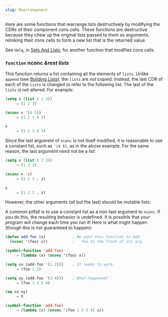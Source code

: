 ```yaml
---
slug: Rearrangement
---
```


Here are some functions that rearrange lists destructively by modifying the CDRs of their component cons cells. These functions are destructive because they chew up the original lists passed to them as arguments, relinking their cons cells to form a new list that is the returned value.

See `delq`, in [Sets And Lists](Sets-And-Lists), for another function that modifies cons cells.

### <span className="tag function">`function`</span> **nconc** *\&rest lists*

This function returns a list containing all the elements of `lists`. Unlike `append` (see [Building Lists](Building-Lists)), the `lists` are *not* copied. Instead, the last CDR of each of the `lists` is changed to refer to the following list. The last of the `lists` is not altered. For example:

```lisp
(setq x (list 1 2 3))
     ⇒ (1 2 3)
```

```lisp
(nconc x '(4 5))
     ⇒ (1 2 3 4 5)
```

```lisp
x
     ⇒ (1 2 3 4 5)
```

Since the last argument of `nconc` is not itself modified, it is reasonable to use a constant list, such as `'(4 5)`, as in the above example. For the same reason, the last argument need not be a list:

```lisp
(setq x (list 1 2 3))
     ⇒ (1 2 3)
```

```lisp
(nconc x 'z)
     ⇒ (1 2 3 . z)
```

```lisp
x
     ⇒ (1 2 3 . z)
```

However, the other arguments (all but the last) should be mutable lists.

A common pitfall is to use a constant list as a non-last argument to `nconc`. If you do this, the resulting behavior is undefined. It is possible that your program will change each time you run it! Here is what might happen (though this is not guaranteed to happen):

```lisp
(defun add-foo (x)            ; We want this function to add
  (nconc '(foo) x))           ;   foo to the front of its arg.
```



```lisp
(symbol-function 'add-foo)
     ⇒ (lambda (x) (nconc '(foo) x))
```



```lisp
(setq xx (add-foo '(1 2)))    ; It seems to work.
     ⇒ (foo 1 2)
```

```lisp
(setq xy (add-foo '(3 4)))    ; What happened?
     ⇒ (foo 1 2 3 4)
```

```lisp
(eq xx xy)
     ⇒ t
```



```lisp
(symbol-function 'add-foo)
     ⇒ (lambda (x) (nconc '(foo 1 2 3 4) x))
```
